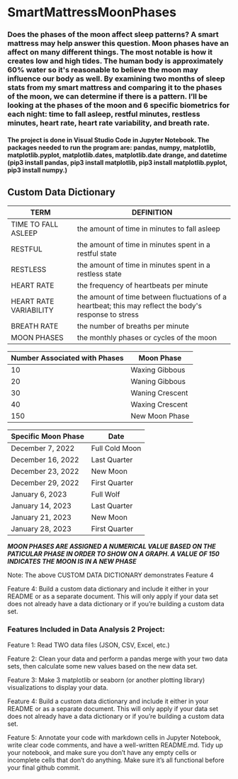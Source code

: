 # SmartMattressMoonPhases

### Does the phases of the moon affect sleep patterns? A smart mattress may help answer this question. Moon phases have an affect on many different things. The most notable is how it creates low and high tides. The human body is approximately 60% water so it's reasonable to believe the moon may influence our body as well. By examining two months of sleep stats from my smart mattress and comparing it to the phases of the moon, we can determine if there is a pattern. I’ll be looking at the phases of the moon and 6 specific biometrics for each night: time to fall asleep, restful minutes, restless minutes,  heart rate, heart rate variability, and breath rate. 

#### The project is done in Visual Studio Code in Jupyter Notebook. The packages needed to run the program are: pandas, numpy, matplotlib, matplotlib.pyplot, matplotlib.dates, matplotlib.date drange, and datetime (pip3 install pandas, pip3 install matplotlib, pip3 install matplotlib.pyplot, pip3 install numpy.)  

## Custom Data Dictionary

| TERM | DEFINITION |
|------|------------|
|TIME TO FALL ASLEEP|the amount of time in minutes to fall asleep|
|RESTFUL|the amount of time in minutes spent in a restful state|
|RESTLESS|the amount of time in minutes spent in a restless state|
|HEART RATE|the frequency of heartbeats per minute|
|HEART RATE VARIABILITY|the amount of time between fluctuations of a heartbeat; this may reflect the body's response to stress|
|BREATH RATE|the number of breaths per minute|
|MOON PHASES|the monthly phases or cycles of the moon|


| Number Associated with Phases | Moon Phase |
|-------|-------|
|10|Waxing Gibbous|
|20|Waning Gibbous|
|30|Waning Crescent|
|40|Waxing Crescent|
|150|New Moon Phase|

| Specific Moon Phase | Date |
|-----|-----|
|December 7, 2022|Full Cold Moon|
|December 16, 2022| Last Quarter|
|December 23, 2022|New Moon|
|December 29, 2022|First Quarter|
|January 6, 2023|Full Wolf|
|January 14, 2023|Last Quarter|
|January 21, 2023|New Moon|
|January 28, 2023|First Quarter|

***MOON PHASES ARE ASSIGNED A NUMERICAL VALUE BASED ON THE PATICULAR PHASE IN ORDER TO SHOW ON A GRAPH. A VALUE OF 150 INDICATES THE MOON IS IN A NEW PHASE***

Note: The above CUSTOM DATA DICTIONARY demonstrates Feature 4

Feature 4: Build a custom data
dictionary and include it
either in your README or
as a separate document.
This will only apply if your
data set does not already
have a data dictionary or if
you’re building a custom 
data set.

### Features Included in Data Analysis 2 Project:

Feature 1: Read TWO data files (JSON,
CSV, Excel, etc.)

Feature 2: Clean your data and
perform a pandas merge
with your two data sets,
then calculate some new
values based on the new
data set.

Feature 3: Make 3 matplotlib or
seaborn (or another
plotting library)
visualizations to display
your data.

Feature 4: Build a custom data
dictionary and include it
either in your README or
as a separate document.
This will only apply if your
data set does not already
have a data dictionary or if
you’re building a custom 
data set.

Feature 5: Annotate your code with
markdown cells in Jupyter
Notebook, write clear code
comments, and have a
well-written README.md. Tidy
up your notebook, and make
sure you don’t have any empty
cells or incomplete cells that
don’t do anything. Make sure
it’s all functional before your
final github commit.
